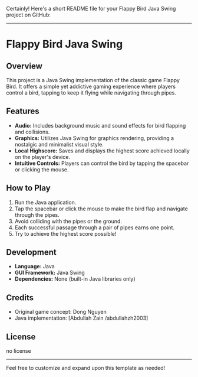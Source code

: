 Certainly! Here's a short README file for your Flappy Bird Java Swing project on GitHub:

---

# Flappy Bird Java Swing

## Overview
This project is a Java Swing implementation of the classic game Flappy Bird. It offers a simple yet addictive gaming experience where players control a bird, tapping to keep it flying while navigating through pipes.

## Features
- **Audio:** Includes background music and sound effects for bird flapping and collisions.
- **Graphics:** Utilizes Java Swing for graphics rendering, providing a nostalgic and minimalist visual style.
- **Local Highscore:** Saves and displays the highest score achieved locally on the player's device.
- **Intuitive Controls:** Players can control the bird by tapping the spacebar or clicking the mouse.

## How to Play
1. Run the Java application.
2. Tap the spacebar or click the mouse to make the bird flap and navigate through the pipes.
3. Avoid colliding with the pipes or the ground.
4. Each successful passage through a pair of pipes earns one point.
5. Try to achieve the highest score possible!

## Development
- **Language:** Java
- **GUI Framework:** Java Swing
- **Dependencies:** None (built-in Java libraries only)

## Credits
- Original game concept: Dong Nguyen
- Java implementation: [Abdullah Zain /abdullahzh2003]

## License
no license 

---

Feel free to customize and expand upon this template as needed!
